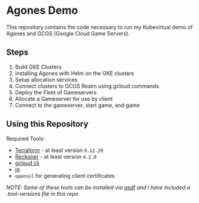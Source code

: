 # Agones Demo

This repository contains the code necessary to run my Kubevirtual demo of Agones and GCGS (Google Cloud Game Servers).

## Steps

1. Build GKE Clusters
1. Installing Agones with Helm on the GKE clusters
1. Setup allocation services
1. Connect clusters to GCGS Realm using gcloud commands
1. Deploy the Fleet of Gameservers
1. Allocate a Gameserver for use by client
1. Connect to the gameserver, start game, end game

## Using this Repository

Required Tools:

* [Terraform](https://www.terraform.io/) - at least version `0.12.29`
* [Reckoner](https://github.com/fairwindsops/reckoner) - at least version `4.2.0`
* [gcloud cli](https://cloud.google.com/sdk/gcloud/)
* [jq](https://stedolan.github.io/jq/)
* `openssl` for generating client certificates

_NOTE: Some of these tools can be installed via [asdf](https://asdf-vm.com/) and I have included a .tool-versions file in this repo_
